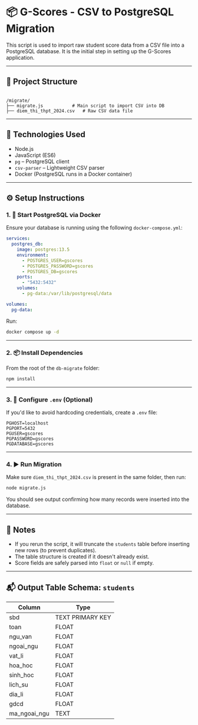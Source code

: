 # 📦 G-Scores - CSV to PostgreSQL Migration

This script is used to import raw student score data from a CSV file into a PostgreSQL database. It is the initial step in setting up the G-Scores application.

---

## 📁 Project Structure

```

/migrate/
├── migrate.js           # Main script to import CSV into DB
├── diem_thi_thpt_2024.csv   # Raw CSV data file

````

---

## 🧰 Technologies Used

- Node.js
- JavaScript (ES6)
- `pg` – PostgreSQL client
- `csv-parser` – Lightweight CSV parser
- Docker (PostgreSQL runs in a Docker container)

---

## ⚙️ Setup Instructions

### 1. 🚀 Start PostgreSQL via Docker

Ensure your database is running using the following `docker-compose.yml`:

```yaml
services:
  postgres_db:
    image: postgres:13.5
    environment:
      - POSTGRES_USER=gscores 
      - POSTGRES_PASSWORD=gscores 
      - POSTGRES_DB=gscores 
    ports:
      - "5432:5432"
    volumes:
      - pg-data:/var/lib/postgresql/data

volumes:
  pg-data:
````

Run:

```bash
docker compose up -d
```

---

### 2. 📦 Install Dependencies

From the root of the `db-migrate` folder:

```bash
npm install
```

---

### 3. 📝 Configure `.env` (Optional)

If you'd like to avoid hardcoding credentials, create a `.env` file:

```
PGHOST=localhost
PGPORT=5432
PGUSER=gscores
PGPASSWORD=gscores
PGDATABASE=gscores
```

---

### 4. ▶️ Run Migration

Make sure `diem_thi_thpt_2024.csv` is present in the same folder, then run:

```bash
node migrate.js
```

You should see output confirming how many records were inserted into the database.

---

## 🧪 Notes

* If you rerun the script, it will truncate the `students` table before inserting new rows (to prevent duplicates).
* The table structure is created if it doesn't already exist.
* Score fields are safely parsed into `float` or `null` if empty.

---

## 📬 Output Table Schema: `students`

| Column         | Type             |
| -------------- | ---------------- |
| sbd            | TEXT PRIMARY KEY |
| toan           | FLOAT            |
| ngu\_van       | FLOAT            |
| ngoai\_ngu     | FLOAT            |
| vat\_li        | FLOAT            |
| hoa\_hoc       | FLOAT            |
| sinh\_hoc      | FLOAT            |
| lich\_su       | FLOAT            |
| dia\_li        | FLOAT            |
| gdcd           | FLOAT            |
| ma\_ngoai\_ngu | TEXT             |